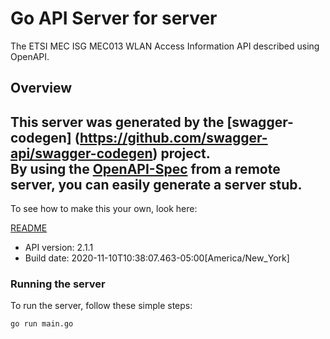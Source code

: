 # Go API Server for server

The ETSI MEC ISG MEC013 WLAN Access Information API described using OpenAPI.

## Overview
This server was generated by the [swagger-codegen]
(https://github.com/swagger-api/swagger-codegen) project.  
By using the [OpenAPI-Spec](https://github.com/OAI/OpenAPI-Specification) from a remote server, you can easily generate a server stub.  
-

To see how to make this your own, look here:

[README](https://github.com/swagger-api/swagger-codegen/blob/master/README.md)

- API version: 2.1.1
- Build date: 2020-11-10T10:38:07.463-05:00[America/New_York]


### Running the server
To run the server, follow these simple steps:

```
go run main.go
```

